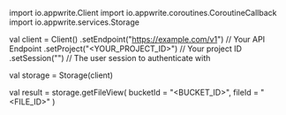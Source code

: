 import io.appwrite.Client
import io.appwrite.coroutines.CoroutineCallback
import io.appwrite.services.Storage

val client = Client()
    .setEndpoint("https://example.com/v1") // Your API Endpoint
    .setProject("<YOUR_PROJECT_ID>") // Your project ID
    .setSession("") // The user session to authenticate with

val storage = Storage(client)

val result = storage.getFileView(
    bucketId = "<BUCKET_ID>",
    fileId = "<FILE_ID>"
)
